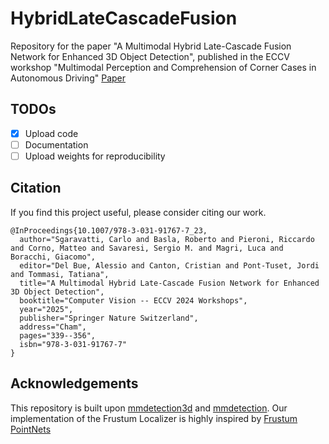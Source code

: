 # HybridLateCascadeFusion
Repository for the paper "A Multimodal Hybrid Late-Cascade Fusion Network for Enhanced 3D Object Detection", published in the ECCV workshop "Multimodal Perception and Comprehension of Corner Cases in Autonomous Driving"
[Paper](https://arxiv.org/abs/2504.18419)

## TODOs

- [x] Upload code
- [ ] Documentation
- [ ] Upload weights for reproducibility

## Citation

If you find this project useful, please consider citing our work.

```
@InProceedings{10.1007/978-3-031-91767-7_23,
  author="Sgaravatti, Carlo and Basla, Roberto and Pieroni, Riccardo and Corno, Matteo and Savaresi, Sergio M. and Magri, Luca and Boracchi, Giacomo",
  editor="Del Bue, Alessio and Canton, Cristian and Pont-Tuset, Jordi and Tommasi, Tatiana",
  title="A Multimodal Hybrid Late-Cascade Fusion Network for Enhanced 3D Object Detection",
  booktitle="Computer Vision -- ECCV 2024 Workshops",
  year="2025",
  publisher="Springer Nature Switzerland",
  address="Cham",
  pages="339--356",
  isbn="978-3-031-91767-7"
}
```

## Acknowledgements

This repository is built upon [mmdetection3d](https://github.com/open-mmlab/mmdetection3d) and [mmdetection](https://github.com/open-mmlab/mmdetection).
Our implementation of the Frustum Localizer is highly inspired by [Frustum PointNets](https://github.com/charlesq34/frustum-pointnets)
